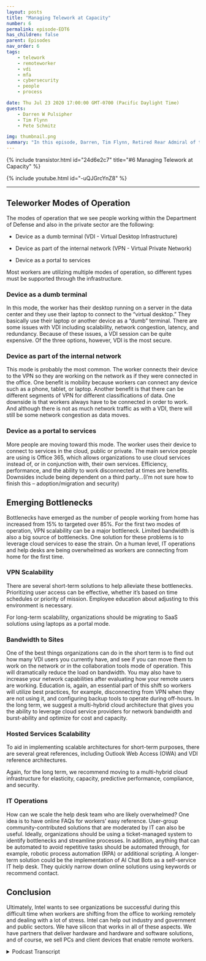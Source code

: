 ```yaml
---
layout: posts
title: "Managing Telework at Capacity"
number: 6
permalink: episode-EDT6
has_children: false
parent: Episodes
nav_order: 6
tags:
    - telework
    - remoteworker
    - vdi
    - mfa
    - cybersecurity
    - people
    - process

date: Thu Jul 23 2020 17:00:00 GMT-0700 (Pacific Daylight Time)
guests:
    - Darren W Pulsipher
    - Tim Flynn
    - Pete Schmitz

img: thumbnail.png
summary: "In this episode, Darren, Tim Flynn, Retired Rear Admiral of the Navy, and Pete Schmitz, Account Executive for the Navy from Intel, talk about how to manage the explosive growth of teleworkers due to the Covid-19 pandemic. We discuss the different modes that workers can use to work remotely and still be productive: device as a dumb terminal, device as part of the internal network and device as a portal to services. Understanding these modes of operation can help find bottlenecks that can hamper the effectiveness of your team."
---
```


{% include transistor.html id="24d6e2c7" title="#6 Managing Telework at Capacity" %}

{% include youtube.html id="-uQJGrcYnZ8" %}

---

<p></p>
<p></p><h2> Teleworker Modes of Operation</h2>
<p>
</p>
<p>The modes of operation that we see people working within the Department of Defense and also in the private sector are the following:</p>
<p><ul><li> Device as a dumb terminal (VDI - Virtual Desktop Infrastructure)</li></ul>
<ul><li> Device as part of the internal network (VPN - Virtual Private Network)</li></ul>
<ul><li> Device as a portal to services</li></ul>
</p>
<p>Most workers are utilizing multiple modes of operation, so different types must be supported through the infrastructure.</p>
<p></p><h3> Device as a dumb terminal</h3>
<p>
</p>
<p>In this mode, the worker has their desktop running on a server in the data center and they use their laptop to connect to the “virtual desktop.” They basically use their laptop or another device as a “dumb” terminal. There are some issues with VDI including scalability, network congestion, latency, and redundancy. Because of these issues, a VDI session can be quite expensive. Of the three options, however, VDI is the most secure.</p>
<p></p><h3> Device as part of the internal network</h3>
<p>
</p>
<p>This mode is probably the most common. The worker connects their device to the VPN so they are working on the network as if they were connected in the office. One benefit is mobility because workers can connect any device such as a phone, tablet, or laptop. Another benefit is that there can be different segments of VPN for different classifications of data. One downside is that workers always have to be connected in order to work. And although there is not as much network traffic as with a VDI, there will still be some network congestion as data moves.</p>
<p></p><h3> Device as a portal to services</h3>
<p>
</p>
<p>More people are moving toward this mode. The worker uses their device to connect to services in the cloud, public or private. The main service people are using is Office 365, which allows organizations to use cloud services instead of, or in conjunction with, their own services. Efficiency, performance, and the ability to work disconnected at times are benefits. Downsides include being dependent on a third party…(I’m not sure how to finish this – adoption/migration and security)</p>
<p></p><h2> Emerging Bottlenecks</h2>
<p>
</p>
<p>Bottlenecks have emerged as the number of people working from home has increased from 15% to targeted over 85%. For the first two modes of operation, VPN scalability can be a major bottleneck. Limited bandwidth is also a big source of bottlenecks. One solution for these problems is to leverage cloud services to ease the strain. On a human level, IT operations and help desks are being overwhelmed as workers are connecting from home for the first time.</p>
<p></p><h3> VPN Scalability</h3>
<p>
</p>
<p>There are several short-term solutions to help alleviate these bottlenecks. Prioritizing user access can be effective, whether it’s based on time schedules or priority of mission. Employee education about adjusting to this environment is necessary.</p>
<p>For long-term scalability, organizations should be migrating to SaaS solutions using laptops as a portal mode.</p>
<p></p><h3> Bandwidth to Sites</h3>
<p>
</p>
<p>One of the best things organizations can do in the short term is to find out how many VDI users you currently have, and see if you can move them to work on the network or in the collaboration tools mode of operation. This will dramatically reduce the load on bandwidth. You may also have to increase your network capabilities after evaluating how your remote users are working. Education is, again, an essential part of this shift so workers will utilize best practices, for example, disconnecting from VPN when they are not using it, and configuring backup tools to operate during off-hours. In the long term, we suggest a multi-hybrid cloud architecture that gives you the ability to leverage cloud service providers for network bandwidth and burst-ability and optimize for cost and capacity.</p>
<p></p><h3> Hosted Services Scalability</h3>
<p>
</p>
<p>To aid in implementing scalable architectures for short-term purposes, there are several great references, including Outlook Web Access (OWA) and VDI reference architectures.</p>
<p>Again, for the long term, we recommend moving to a multi-hybrid cloud infrastructure for elasticity, capacity, predictive performance, compliance, and security.</p>
<p></p>
<p></p><h3> IT Operations</h3>
<p>
</p>
<p>How can we scale the help desk team who are likely overwhelmed? One idea is to have online FAQs for workers’ easy reference. User-group community-contributed solutions that are moderated by IT can also be useful. Ideally, organizations should be using a ticket-managed system to identify bottlenecks and streamline processes. In addition, anything that can be automated to avoid repetitive tasks should be automated through, for example, robotic process automation (RPA) or additional scripting. A longer-term solution could be the implementation of AI Chat Bots as a self-service IT help desk. They quickly narrow down online solutions using keywords or recommend contact.</p>
<p></p><h2> Conclusion</h2>
<p>
</p>
<p>Ultimately, Intel wants to see organizations be successful during this difficult time when workers are shifting from the office to working remotely and dealing with a lot of stress. Intel can help out industry and government and public sectors. We have silicon that works in all of these aspects.  We have partners that deliver hardware and hardware and software solutions, and of course, we sell PCs and client devices that enable remote workers.</p>
<p>

<details>
<summary> Podcast Transcript </summary>

<p></p>

</details>
